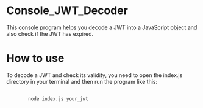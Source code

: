 # Console_JWT_Decoder
This console program helps you decode a JWT into a JavaScript object and also check if the JWT has expired.  

# How to use
To decode a JWT and check its validity, you need to open the index.js directory in your terminal and then run the program like this:
<pre>
  <code>
        node index.js your_jwt
  </code>
</pre>
